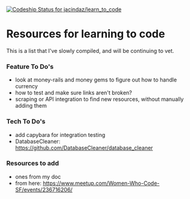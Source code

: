 [ ![Codeship Status for jacindaz/learn_to_code](https://app.codeship.com/projects/0a218900-d880-0134-06ff-228cb92263ec/status?branch=master)](https://app.codeship.com/projects/203214)

# Resources for learning to code
This is a list that I've slowly compiled, and will be continuing to vet.

### Feature To Do's
 * look at money-rails and money gems to figure out how to handle currency
 * how to test and make sure links aren't broken?
 * scraping or API integration to find new resources, without manually adding them

### Tech To Do's
 * add capybara for integration testing
 * DatabaseCleaner: https://github.com/DatabaseCleaner/database_cleaner

### Resources to add
 * ones from my doc
 * from here: https://www.meetup.com/Women-Who-Code-SF/events/236716206/
